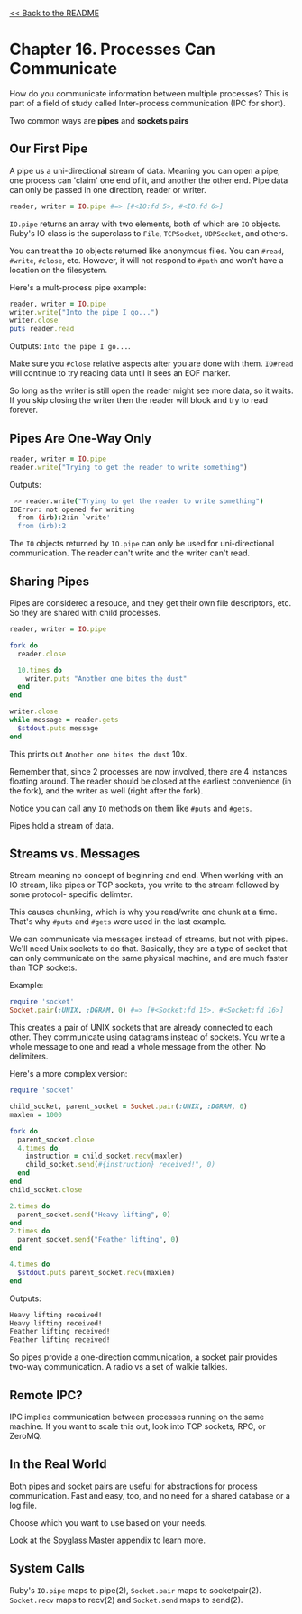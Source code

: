 [&lt;&lt; Back to the README](README.md)

# Chapter 16. Processes Can Communicate

How do you communicate information between multiple processes? This is part of
a field of study called Inter-process communication (IPC for short).

Two common ways are **pipes** and **sockets pairs**

## Our First Pipe

A pipe us a uni-directional stream of data. Meaning you can open a pipe, one
process can 'claim' one end of it, and another the other end. Pipe data can
only be passed in one direction, reader or writer.

```ruby
reader, writer = IO.pipe #=> [#<IO:fd 5>, #<IO:fd 6>]
```

`IO.pipe` returns an array with two elements, both of which are `IO` objects.
Ruby's IO class is the superclass to `File`, `TCPSocket`, `UDPSocket`, and 
others.

You can treat the `IO` objects returned like anonymous files. You can `#read`,
`#write`, `#close`, etc. However, it will not respond to `#path` and won't have
a location on the filesystem.

Here's a mult-process pipe example:

```ruby
reader, writer = IO.pipe
writer.write("Into the pipe I go...")
writer.close
puts reader.read
```

Outputs: `Into the pipe I go...`.

Make sure you `#close` relative aspects after you are done with them. `IO#read`
will continue to try reading data until it sees an EOF marker.

So long as the writer is still open the reader might see more data, so it waits.
If you skip closing the writer then the reader will block and try to read forever.

## Pipes Are One-Way Only

```ruby
reader, writer = IO.pipe
reader.write("Trying to get the reader to write something")
```

Outputs:

```sh
 >> reader.write("Trying to get the reader to write something")
IOError: not opened for writing
  from (irb):2:in `write'
  from (irb):2
```

The `IO` objects returned by `IO.pipe` can only be used for uni-directional
communication. The reader can't write and the writer can't read.

## Sharing Pipes

Pipes are considered a resouce, and they get their own file descriptors, etc.
So they are shared with child processes.

```ruby
reader, writer = IO.pipe

fork do
  reader.close

  10.times do
    writer.puts "Another one bites the dust"
  end
end

writer.close
while message = reader.gets
  $stdout.puts message
end
```

This prints out `Another one bites the dust` 10x.

Remember that, since 2 processes are now involved, there are 4 instances floating
around. The reader should be closed at the earliest convenience (in the fork),
and the writer as well (right after the fork).

Notice you can call any `IO` methods on them like `#puts` and `#gets`.

Pipes hold a stream of data.

## Streams vs. Messages

Stream meaning no concept of beginning and end. When working with an IO stream,
like pipes or TCP sockets, you write to the stream followed by some protocol-
specific delimter.

This causes chunking, which is why you read/write one chunk at a time. That's
why `#puts` and `#gets` were used in the last example.

We can communicate via messages instead of streams, but not with pipes. We'll
need Unix sockets to do that. Basically, they are a type of socket that can
only communicate on the same physical machine, and are much faster than TCP
sockets.

Example:

```ruby
require 'socket'
Socket.pair(:UNIX, :DGRAM, 0) #=> [#<Socket:fd 15>, #<Socket:fd 16>]
```

This creates a pair of UNIX sockets that are already connected to each other.
They communicate using datagrams instead of sockets. You write a whole message
to one and read a whole message from the other. No delimiters.

Here's a more complex version:

```ruby
require 'socket'

child_socket, parent_socket = Socket.pair(:UNIX, :DGRAM, 0)
maxlen = 1000

fork do
  parent_socket.close
  4.times do
    instruction = child_socket.recv(maxlen)
    child_socket.send(#{instruction} received!", 0)
  end
end
child_socket.close

2.times do
  parent_socket.send("Heavy lifting", 0)
end
2.times do
  parent_socket.send("Feather lifting", 0)
end

4.times do
  $stdout.puts parent_socket.recv(maxlen)
end
```

Outputs:

```sh
Heavy lifting received!
Heavy lifting received!
Feather lifting received!
Feather lifting received!
```

So pipes provide a one-direction communication, a socket pair provides two-way
communication. A radio vs a set of walkie talkies.

## Remote IPC?

IPC implies communication between processes running on the same machine. If you
want to scale this out, look into TCP sockets, RPC, or ZeroMQ.

## In the Real World

Both pipes and socket pairs are useful for abstractions for process communication.
Fast and easy, too, and no need for a shared database or a log file.

Choose which you want to use based on your needs.

Look at the Spyglass Master appendix to learn more.

## System Calls

Ruby's `IO.pipe` maps to pipe(2), `Socket.pair` maps to socketpair(2).
`Socket.recv` maps to recv(2) and `Socket.send` maps to send(2).
